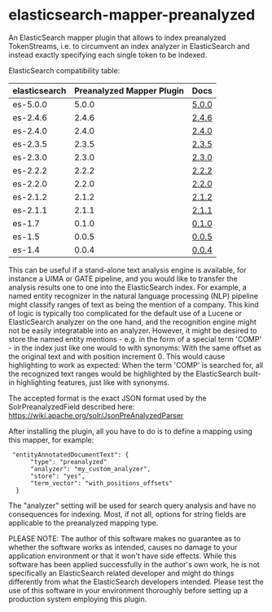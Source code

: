 elasticsearch-mapper-preanalyzed
================================

An ElasticSearch mapper plugin that allows to index preanalyzed TokenStreams, i.e. to circumvent an index analyzer in ElasticSearch and instead exactly specifying each single token to be indexed.

ElasticSearch compatibility table:

| elasticsearch |  Preanalyzed Mapper Plugin | Docs
|---------------|----------------------------|------
| es-5.0.0      |  5.0.0 | [5.0.0](https://github.com/JULIELab/elasticsearch-mapper-preanalyzed/tree/es-5.0.0)
| es-2.4.6      |  2.4.6 | [2.4.6](https://github.com/JULIELab/elasticsearch-mapper-preanalyzed/tree/es-2.4.6)
| es-2.4.0      |  2.4.0 | [2.4.0](https://github.com/JULIELab/elasticsearch-mapper-preanalyzed/tree/es-2.4.0)
| es-2.3.5      |  2.3.5 | [2.3.5](https://github.com/JULIELab/elasticsearch-mapper-preanalyzed/tree/es-2.3.5)
| es-2.3.0      |  2.3.0 | [2.3.0](https://github.com/JULIELab/elasticsearch-mapper-preanalyzed/tree/es-2.3.0)
| es-2.2.2      |  2.2.2 | [2.2.2](https://github.com/JULIELab/elasticsearch-mapper-preanalyzed/tree/es-2.2.2)
| es-2.2.0      |  2.2.0 | [2.2.0](https://github.com/JULIELab/elasticsearch-mapper-preanalyzed/tree/es-2.2.0)
| es-2.1.2      |  2.1.2 | [2.1.2](https://github.com/JULIELab/elasticsearch-mapper-preanalyzed/tree/es-2.1.2)
| es-2.1.1      |  2.1.1 | [2.1.1](https://github.com/JULIELab/elasticsearch-mapper-preanalyzed/tree/es-2.1.1)
| es-1.7		|  0.1.0 | [0.1.0](https://github.com/JULIELab/elasticsearch-mapper-preanalyzed/tree/es-1.7)
| es-1.5        |  0.0.5 | [0.0.5](https://github.com/JULIELab/elasticsearch-mapper-preanalyzed/tree/es-1.5)
| es-1.4        |  0.0.4 | [0.0.4](https://github.com/JULIELab/elasticsearch-mapper-preanalyzed/tree/es-1.4)

This can be useful if a stand-alone text analysis engine is available, for instance a UIMA or GATE pipeline, and you would like to transfer the analysis results one to one into the ElasticSearch index.
For example, a named entity recognizer in the natural language processing (NLP) pipeline might classify ranges of text as being the mention of a company. This kind of logic is typically too complicated for the default use of a Lucene or ElasticSearch analyzer on the one hand, and the recognition engine might not be easily integratable into an analyzer. However, it might be desired to store the named entity mentions - e.g. in the form of a special term 'COMP' - in the index just like one would to with synonyms: With the same offset as the original text and with position increment 0. This would cause highlighting to work as expected: When the term 'COMP' is searched for, all the recognized text ranges would be highlighted by the ElasticSearch built-in highlighting features, just like with synonyms.

The accepted format is the exact JSON format used by the SolrPreanalyzedField described here: https://wiki.apache.org/solr/JsonPreAnalyzedParser

After installing the plugin, all you have to do is to define a mapping using this mapper, for example:

     "entityAnnotatedDocumentText": {
          "type": "preanalyzed"
          "analyzer": "my_custom_analyzer",
          "store": "yes",
          "term_vector": "with_positions_offsets"
      }
        
The "analyzer" setting will be used for search query analysis and have no consequences for indexing.
Most, if not all, options for string fields are applicable to the preanalyzed mapping type.

PLEASE NOTE: The author of this software makes no guarantee as to whether the software works as intended, causes no damage to your application environment or that it won't have side effects. While this software has been applied successfully in the author's own work, he is not specifically an ElasticSearch related developer and might do things differently from what the ElasticSearch developers intended. Please test the use of this software in your environment thoroughly before setting up a production system employing this plugin.
